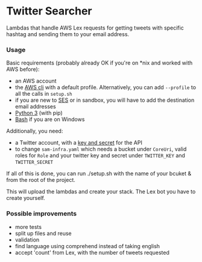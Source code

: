# Twitter Searcher

Lambdas that handle AWS Lex requests for getting tweets with specific hashtag and sending
them to your email address.

### Usage

Basic requirements (probably already OK if you're on *nix and worked with AWS before):
- an AWS account
- the [AWS cli][1] with a default profile. Alternatively, you can add `--profile` to all the calls in `setup.sh`
- if you are new to [SES][2] or in sandbox, you will have to add the destination email addresses
- [Python 3][3] (with pip)
- [Bash][4] if you are on Windows

Additionally, you need:
- a Twitter account, with a [key and secret][5] for the API
- to change `sam-infra.yaml` which needs a bucket under `CoreUri`, valid roles for `Role` and
your twitter key and secret under `TWITTER_KEY` and `TWITTER_SECRET`

[1]: https://aws.amazon.com/cli/
[2]: https://aws.amazon.com/ses/
[3]: https://www.python.org/downloads/release/python-360/
[4]: https://www.howtogeek.com/249966/how-to-install-and-use-the-linux-bash-shell-on-windows-10/
[5]: https://twittercommunity.com/t/how-do-i-find-my-consumer-key-and-secret/646

If all of this is done, you can run ./setup.sh with the name of your bcuket & from the root of the project. 

This will upload the lambdas and create your stack. The Lex bot you have to create yourself.

### Possible improvements
- more tests
- split up files and reuse
- validation
- find language using comprehend instead of taking english
- accept 'count' from Lex, with the number of tweets requested
